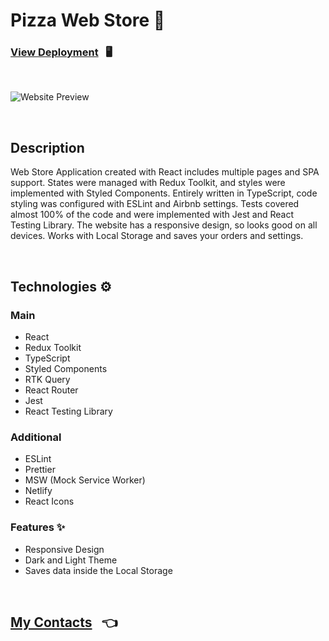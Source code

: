 # Pizza Web Store 🍕

### [View Deployment](https://pizza-store-application.netlify.app/) &nbsp; 🖥️

<br/>

![Website Preview](/public/assets/readme.png)

<br/>

## Description

Web Store Application created with React includes multiple pages and SPA support. States were managed with Redux Toolkit, and styles were implemented with Styled Components. Entirely written in TypeScript, code styling was configured with ESLint and Airbnb settings. Tests covered almost 100% of the code and were implemented with Jest and React Testing Library. The website has a responsive design, so looks good on all devices. Works with Local Storage and saves your orders and settings.

<br/>

## Technologies ⚙️

### Main

- React
- Redux Toolkit
- TypeScript
- Styled Components
- RTK Query
- React Router
- Jest
- React Testing Library

### Additional

- ESLint
- Prettier
- MSW (Mock Service Worker)
- Netlify
- React Icons

### Features ✨

- Responsive Design
- Dark and Light Theme
- Saves data inside the Local Storage

<br/>

## [My Contacts](https://github.com/AlexandrSpevakov#contact-me) &nbsp; 👈
